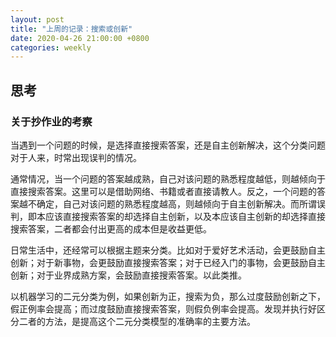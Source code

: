 ```yaml
---
layout: post
title: "上周的记录：搜索或创新"
date: 2020-04-26 21:00:00 +0800
categories: weekly
---
```


## 思考

### 关于抄作业的考察

当遇到一个问题的时候，是选择直接搜索答案，还是自主创新解决，这个分类问题对于人来，时常出现误判的情况。

通常情况，当一个问题的答案越成熟，自己对该问题的熟悉程度越低，则越倾向于直接搜索答案。这里可以是借助网络、书籍或者直接请教人。反之，一个问题的答案越不确定，自己对该问题的熟悉程度越高，则越倾向于自主创新解决。而所谓误判，即本应该直接搜索答案的却选择自主创新，以及本应该自主创新的却选择直接搜索答案，二者都会付出更高的成本但是收益更低。

日常生活中，还经常可以根据主题来分类。比如对于爱好艺术活动，会更鼓励自主创新；对于新事物，会更鼓励直接搜索答案；对于已经入门的事物，会更鼓励自主创新；对于业界成熟方案，会鼓励直接搜索答案。以此类推。

以机器学习的二元分类为例，如果创新为正，搜索为负，那么过度鼓励创新之下，假正例率会提高；而过度鼓励直接搜索答案，则假负例率会提高。发现并执行好区分二者的方法，是提高这个二元分类模型的准确率的主要方法。
